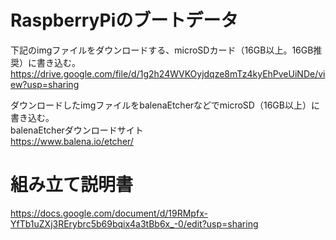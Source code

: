 # RaspberryPiのブートデータ  
下記のimgファイルをダウンロードする、microSDカード（16GB以上。16GB推奨）に書き込む。  
https://drive.google.com/file/d/1g2h24WVKOyjdqze8mTz4kyEhPveUiNDe/view?usp=sharing

ダウンロードしたimgファイルをbalenaEtcherなどでmicroSD（16GB以上）に書き込む。   
balenaEtcherダウンロードサイト  
https://www.balena.io/etcher/

# 組み立て説明書  
https://docs.google.com/document/d/19RMpfx-YfTb1uZXj3RErybrc5b69bqix4a3tBb6x_-0/edit?usp=sharing
